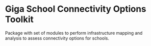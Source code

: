 # Giga School Connectivity Options Toolkit

Package with set of modules to perform infrastructure mapping and analysis to assess connectivity options for schools.
